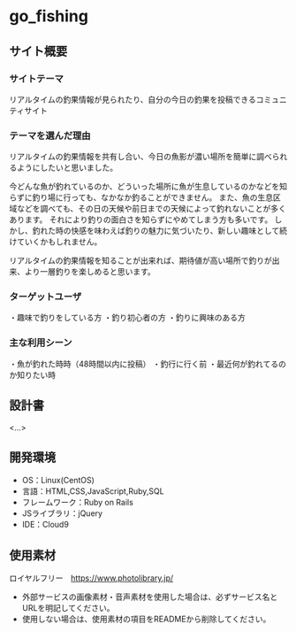 # go_fishing

## サイト概要
### サイトテーマ
リアルタイムの釣果情報が見られたり、自分の今日の釣果を投稿できるコミュニティサイト

### テーマを選んだ理由
リアルタイムの釣果情報を共有し合い、今日の魚影が濃い場所を簡単に調べられるようにしたいと思いました。

今どんな魚が釣れているのか、どういった場所に魚が生息しているのかなどを知らずに釣り場に行っても、なかなか釣ることができません。
また、魚の生息区域などを調べても、その日の天候や前日までの天候によって釣れないことが多くあります。
それにより釣りの面白さを知らずにやめてしまう方も多いです。
しかし、釣れた時の快感を味わえば釣りの魅力に気づいたり、新しい趣味として続けていくかもしれません。

リアルタイムの釣果情報を知ることが出来れば、期待値が高い場所で釣りが出来、より一層釣りを楽しめると思います。

### ターゲットユーザ
・趣味で釣りをしている方
・釣り初心者の方
・釣りに興味のある方

### 主な利用シーン
・魚が釣れた時時（48時間以内に投稿）
・釣行に行く前
・最近何が釣れてるのか知りたい時

## 設計書
<...>

## 開発環境
- OS：Linux(CentOS)
- 言語：HTML,CSS,JavaScript,Ruby,SQL
- フレームワーク：Ruby on Rails
- JSライブラリ：jQuery
- IDE：Cloud9

## 使用素材
ロイヤルフリー　https://www.photolibrary.jp/
- 外部サービスの画像素材・音声素材を使用した場合は、必ずサービス名とURLを明記してください。
- 使用しない場合は、使用素材の項目をREADMEから削除してください。